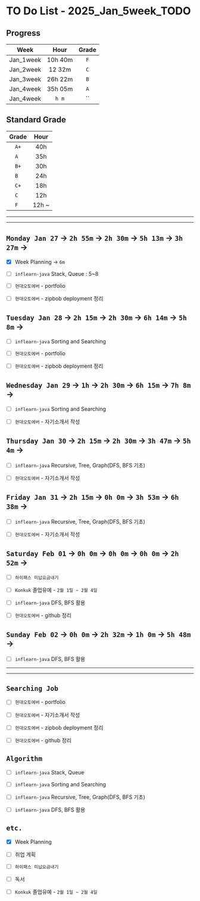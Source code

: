 # TO Do List - 2025_Jan_5week_TODO

## Progress
| Week | Hour | Grade |
|:---:|:---:|:---:|
|Jan_1week|10h 40m|`F`|
|Jan_2week|12 32m|`C`|
|Jan_3week|26h 22m|`B`|
|Jan_4week|35h 05m|`A`|
|Jan_4week|`h m`|``|


## Standard Grade
| Grade | Hour |
|:---:|:---:|
|`A+`|40h|
|`A `|35h|
|`B+`|30h|
|`B `|24h|
|`C+`|18h|
|`C `|12h|
|`F `|12h ~|


---
---

## `Monday Jan 27` -> `2h 55m` -> `2h 30m` -> `5h 13m` -> `3h 27m` ->
- [x] Week Planning -> `6m`
- [ ] `inflearn-java` Stack, Queue : 5~8
- [ ] `현대오토에버` - portfolio
- [ ] `현대오토에버` - zipbob deployment 정리


## `Tuesday Jan 28` -> `2h 15m` -> `2h 30m` -> `6h 14m` -> `5h 8m` ->
- [ ] `inflearn-java` Sorting and Searching
- [ ] `현대오토에버` - portfolio
- [ ] `현대오토에버` - zipbob deployment 정리


## `Wednesday Jan 29` -> `1h` -> `2h 30m` -> `6h 15m` -> `7h 8m` ->
- [ ] `inflearn-java` Sorting and Searching
- [ ] `현대오토에버` - 자기소개서 작성

 
## `Thursday Jan 30` -> `2h 15m` -> `2h 30m` -> `3h 47m` -> `5h 4m` ->
- [ ] `inflearn-java` Recursive, Tree, Graph(DFS, BFS 기초)
- [ ] `현대오토에버` - 자기소개서 작성


## `Friday Jan 31` -> `2h 15m` -> `0h 0m` -> `3h 53m` -> `6h 38m` ->
- [ ] `inflearn-java` Recursive, Tree, Graph(DFS, BFS 기초)
- [ ] `현대오토에버` - 자기소개서 작성


## `Saturday Feb 01` -> `0h 0m` -> `0h 0m` -> `0h 0m` -> `2h 52m` ->
- [ ] `하이패스 미납요금내기`
- [ ] `Konkuk` 졸업유예 - `2월 1일 ~ 2월 4일`
- [ ] `inflearn-java` DFS, BFS 활용
- [ ] `현대오토에버` - github 정리


## `Sunday Feb 02` -> `0h 0m` -> `2h 32m` -> `1h 0m` -> `5h 48m` ->
- [ ] `inflearn-java` DFS, BFS 활용


---
---
## `Searching Job`
- [ ] `현대오토에버` - portfolio
- [ ] `현대오토에버` - 자기소개서 작성
- [ ] `현대오토에버` - zipbob deployment 정리
- [ ] `현대오토에버` - github 정리


## `Algorithm`
- [ ] `inflearn-java` Stack, Queue
- [ ] `inflearn-java` Sorting and Searching
- [ ] `inflearn-java` Recursive, Tree, Graph(DFS, BFS 기초)
- [ ] `inflearn-java` DFS, BFS 활용


## `etc.`
- [x] Week Planning
- [ ] 취업 계획
- [ ] `하이패스 미납요금내기`
- [ ] 독서 
- [ ] `Konkuk` 졸업유예 - `2월 1일 ~ 2월 4일`



<!-- ## `Spring`
- [ ] `Cloud Native Spring In Action` -->


<!-- 
## `Java`
## `OPIc`
## `토익` 
-->





